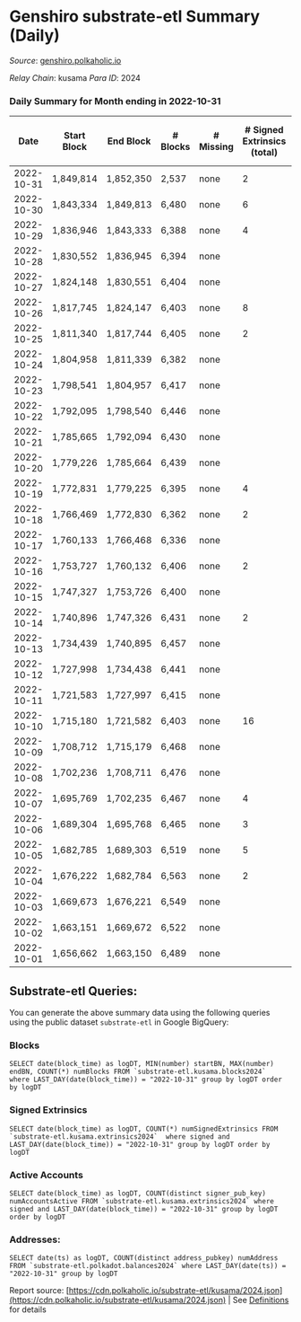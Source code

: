 # Genshiro substrate-etl Summary (Daily)

_Source_: [genshiro.polkaholic.io](https://genshiro.polkaholic.io)

*Relay Chain*: kusama
*Para ID*: 2024



### Daily Summary for Month ending in 2022-10-31


| Date | Start Block | End Block | # Blocks | # Missing | # Signed Extrinsics (total) | # Active Accounts | # Addresses with Balances | # Events | # Transfers | # XCM Transfers In | # XCM Transfers Out |
| ---- | ----------- | --------- | -------- | --------- | --------------------------- | ----------------- | ------------------------- | -------- | ----------- | ------------------ | ------------------- |
| 2022-10-31 | 1,849,814 | 1,852,350 | 2,537 | none  | 2 | 2 | 25 | 5,087 |   | 1  |   |
| 2022-10-30 | 1,843,334 | 1,849,813 | 6,480 | none  | 6 | 2 | 25 | 12,998 |   |   |   |
| 2022-10-29 | 1,836,946 | 1,843,333 | 6,388 | none  | 4 | 2 | 25 | 12,805 |   |   |   |
| 2022-10-28 | 1,830,552 | 1,836,945 | 6,394 | none  |  |  |  | 12,799 |   |   |   |
| 2022-10-27 | 1,824,148 | 1,830,551 | 6,404 | none  |  |  |  | 12,818 |   |   |   |
| 2022-10-26 | 1,817,745 | 1,824,147 | 6,403 | none  | 8 | 2 | 25 | 12,853 |   |   |   |
| 2022-10-25 | 1,811,340 | 1,817,744 | 6,405 | none  | 2 | 2 | 25 | 12,836 |   | 1  |   |
| 2022-10-24 | 1,804,958 | 1,811,339 | 6,382 | none  |  |  |  | 12,780 |   | 1  |   |
| 2022-10-23 | 1,798,541 | 1,804,957 | 6,417 | none  |  |  |  | 12,851 |   | 1  |   |
| 2022-10-22 | 1,792,095 | 1,798,540 | 6,446 | none  |  |  | 25 | 12,921 |   | 3  |   |
| 2022-10-21 | 1,785,665 | 1,792,094 | 6,430 | none  |  |  |  | 12,876 |   | 1  |   |
| 2022-10-20 | 1,779,226 | 1,785,664 | 6,439 | none  |  |  | 25 | 12,895 |   | 1  |   |
| 2022-10-19 | 1,772,831 | 1,779,225 | 6,395 | none  | 4 | 2 |  | 12,831 |   | 2  |   |
| 2022-10-18 | 1,766,469 | 1,772,830 | 6,362 | none  | 2 | 2 | 25 | 12,739 |   |   |   |
| 2022-10-17 | 1,760,133 | 1,766,468 | 6,336 | none  |  |  | 25 | 12,683 |   |   |   |
| 2022-10-16 | 1,753,727 | 1,760,132 | 6,406 | none  | 2 | 2 | 25 | 12,844 |   | 2  |   |
| 2022-10-15 | 1,747,327 | 1,753,726 | 6,400 | none  |  |  | 25 | 12,810 |   |   |   |
| 2022-10-14 | 1,740,896 | 1,747,326 | 6,431 | none  | 2 | 2 | 25 | 12,882 |   |   |   |
| 2022-10-13 | 1,734,439 | 1,740,895 | 6,457 | none  |  |  | 25 | 12,925 |   |   |   |
| 2022-10-12 | 1,727,998 | 1,734,438 | 6,441 | none  |  |  | 25 | 12,899 |   | 1  |   |
| 2022-10-11 | 1,721,583 | 1,727,997 | 6,415 | none  |  |  | 25 | 12,858 |   | 3  |   |
| 2022-10-10 | 1,715,180 | 1,721,582 | 6,403 | none  | 16 | 4 | 25 | 12,911 |   | 5  |   |
| 2022-10-09 | 1,708,712 | 1,715,179 | 6,468 | none  |  |  | 25 | 12,947 |   |   |   |
| 2022-10-08 | 1,702,236 | 1,708,711 | 6,476 | none  |  |  | 25 | 12,974 |   | 3  |   |
| 2022-10-07 | 1,695,769 | 1,702,235 | 6,467 | none  | 4 | 2 | 25 | 12,971 |   | 2  |   |
| 2022-10-06 | 1,689,304 | 1,695,768 | 6,465 | none  | 3 | 2 | 25 | 12,951 |   |   |   |
| 2022-10-05 | 1,682,785 | 1,689,303 | 6,519 | none  | 5 | 4 | 24 | 13,066 |   |   |   |
| 2022-10-04 | 1,676,222 | 1,682,784 | 6,563 | none  | 2 | 2 | 24 | 13,145 |   |   |   |
| 2022-10-03 | 1,669,673 | 1,676,221 | 6,549 | none  |  |  |  | 13,109 |   |   |   |
| 2022-10-02 | 1,663,151 | 1,669,672 | 6,522 | none  |  |  |  | 13,055 |   |   |   |
| 2022-10-01 | 1,656,662 | 1,663,150 | 6,489 | none  |  |  |  | 12,993 |   | 1  |   |

## Substrate-etl Queries:
You can generate the above summary data using the following queries using the public dataset `substrate-etl` in Google BigQuery:


### Blocks
```
SELECT date(block_time) as logDT, MIN(number) startBN, MAX(number) endBN, COUNT(*) numBlocks FROM `substrate-etl.kusama.blocks2024`  where LAST_DAY(date(block_time)) = "2022-10-31" group by logDT order by logDT
```


### Signed Extrinsics
```
SELECT date(block_time) as logDT, COUNT(*) numSignedExtrinsics FROM `substrate-etl.kusama.extrinsics2024`  where signed and LAST_DAY(date(block_time)) = "2022-10-31" group by logDT order by logDT
```


### Active Accounts
```
SELECT date(block_time) as logDT, COUNT(distinct signer_pub_key) numAccountsActive FROM `substrate-etl.kusama.extrinsics2024` where signed and LAST_DAY(date(block_time)) = "2022-10-31" group by logDT order by logDT
```


### Addresses:
```
SELECT date(ts) as logDT, COUNT(distinct address_pubkey) numAddress FROM `substrate-etl.polkadot.balances2024` where LAST_DAY(date(ts)) = "2022-10-31" group by logDT
```



Report source: [https://cdn.polkaholic.io/substrate-etl/kusama/2024.json](https://cdn.polkaholic.io/substrate-etl/kusama/2024.json) | See [Definitions](/DEFINITIONS.md) for details
